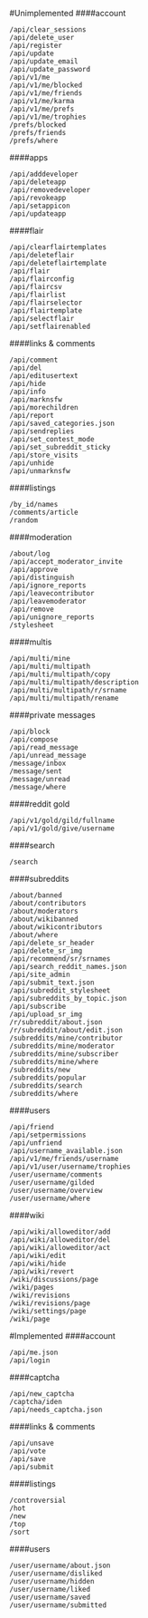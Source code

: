 <!--- Generated 2014-06-17 at 19:03:28 EDT. Do ./gradlew run to update. DO NOT MODIFY DIRECTLY -->
#Unimplemented
####account
~~~
/api/clear_sessions
/api/delete_user
/api/register
/api/update
/api/update_email
/api/update_password
/api/v1/me
/api/v1/me/blocked
/api/v1/me/friends
/api/v1/me/karma
/api/v1/me/prefs
/api/v1/me/trophies
/prefs/blocked
/prefs/friends
/prefs/where
~~~

####apps
~~~
/api/adddeveloper
/api/deleteapp
/api/removedeveloper
/api/revokeapp
/api/setappicon
/api/updateapp
~~~

####flair
~~~
/api/clearflairtemplates
/api/deleteflair
/api/deleteflairtemplate
/api/flair
/api/flairconfig
/api/flaircsv
/api/flairlist
/api/flairselector
/api/flairtemplate
/api/selectflair
/api/setflairenabled
~~~

####links & comments
~~~
/api/comment
/api/del
/api/editusertext
/api/hide
/api/info
/api/marknsfw
/api/morechildren
/api/report
/api/saved_categories.json
/api/sendreplies
/api/set_contest_mode
/api/set_subreddit_sticky
/api/store_visits
/api/unhide
/api/unmarknsfw
~~~

####listings
~~~
/by_id/names
/comments/article
/random
~~~

####moderation
~~~
/about/log
/api/accept_moderator_invite
/api/approve
/api/distinguish
/api/ignore_reports
/api/leavecontributor
/api/leavemoderator
/api/remove
/api/unignore_reports
/stylesheet
~~~

####multis
~~~
/api/multi/mine
/api/multi/multipath
/api/multi/multipath/copy
/api/multi/multipath/description
/api/multi/multipath/r/srname
/api/multi/multipath/rename
~~~

####private messages
~~~
/api/block
/api/compose
/api/read_message
/api/unread_message
/message/inbox
/message/sent
/message/unread
/message/where
~~~

####reddit gold
~~~
/api/v1/gold/gild/fullname
/api/v1/gold/give/username
~~~

####search
~~~
/search
~~~

####subreddits
~~~
/about/banned
/about/contributors
/about/moderators
/about/wikibanned
/about/wikicontributors
/about/where
/api/delete_sr_header
/api/delete_sr_img
/api/recommend/sr/srnames
/api/search_reddit_names.json
/api/site_admin
/api/submit_text.json
/api/subreddit_stylesheet
/api/subreddits_by_topic.json
/api/subscribe
/api/upload_sr_img
/r/subreddit/about.json
/r/subreddit/about/edit.json
/subreddits/mine/contributor
/subreddits/mine/moderator
/subreddits/mine/subscriber
/subreddits/mine/where
/subreddits/new
/subreddits/popular
/subreddits/search
/subreddits/where
~~~

####users
~~~
/api/friend
/api/setpermissions
/api/unfriend
/api/username_available.json
/api/v1/me/friends/username
/api/v1/user/username/trophies
/user/username/comments
/user/username/gilded
/user/username/overview
/user/username/where
~~~

####wiki
~~~
/api/wiki/alloweditor/add
/api/wiki/alloweditor/del
/api/wiki/alloweditor/act
/api/wiki/edit
/api/wiki/hide
/api/wiki/revert
/wiki/discussions/page
/wiki/pages
/wiki/revisions
/wiki/revisions/page
/wiki/settings/page
/wiki/page
~~~

#Implemented
####account
~~~
/api/me.json
/api/login
~~~

####captcha
~~~
/api/new_captcha
/captcha/iden
/api/needs_captcha.json
~~~

####links & comments
~~~
/api/unsave
/api/vote
/api/save
/api/submit
~~~

####listings
~~~
/controversial
/hot
/new
/top
/sort
~~~

####users
~~~
/user/username/about.json
/user/username/disliked
/user/username/hidden
/user/username/liked
/user/username/saved
/user/username/submitted
~~~

